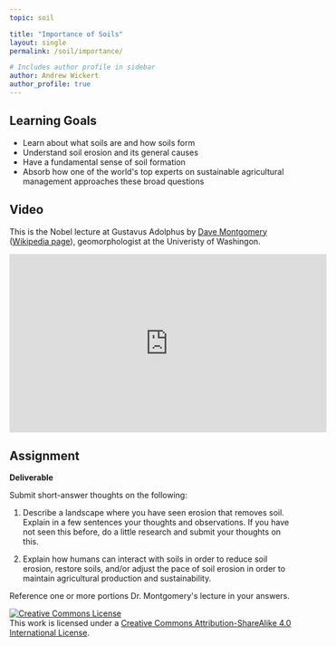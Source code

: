 ```yaml
---
topic: soil

title: "Importance of Soils"
layout: single
permalink: /soil/importance/

# Includes author profile in sidebar
author: Andrew Wickert
author_profile: true
---
```


## Learning Goals

* Learn about what soils are and how soils form
* Understand soil erosion and its general causes
* Have a fundamental sense of soil formation
* Absorb how one of the world's top experts on sustainable agricultural management approaches these broad questions

## Video

This is the Nobel lecture at Gustavus Adolphus by [Dave
Montgomery](https://www.ess.washington.edu/people/profile.php?pid=montgomery--david)
([Wikipedia page](https://en.wikipedia.org/wiki/David_R._Montgomery)),
geomorphologist at the Univeristy of Washingon.

<iframe width="560" height="315" src="https://www.youtube.com/embed/4-8mCXxsR3M" frameborder="0" allow="accelerometer; autoplay; encrypted-media; gyroscope; picture-in-picture" allowfullscreen></iframe>

## Assignment

**Deliverable**

Submit short-answer thoughts on the following:

1. Describe a landscape where you have seen erosion that removes soil. Explain in a few sentences your thoughts and observations. If you have not seen this before, do a little research and submit your thoughts on this.

2. Explain how humans can interact with soils in order to reduce soil erosion, restore soils, and/or adjust the pace of soil erosion in order to maintain agricultural production and sustainability.

Reference one or more portions Dr. Montgomery's lecture in your answers.


<a rel="license" href="http://creativecommons.org/licenses/by-sa/4.0/"><img alt="Creative Commons License" style="border-width:0" src="https://i.creativecommons.org/l/by-sa/4.0/88x31.png" /></a><br />This work is licensed under a <a rel="license" href="http://creativecommons.org/licenses/by-sa/4.0/">Creative Commons Attribution-ShareAlike 4.0 International License</a>.
